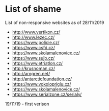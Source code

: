 # List of shame
List of non-responsive websites as of 28/11/2019

* http://www.vertikon.cz/
* http://www.lezec.cz/
* https://www.policie.cz/
* https://www.csfd.cz/
* https://www.skolamalenovice.cz/
* https://www.sujb.cz/
* https://www.etriatlon.cz/
* http://krusnoman.cz/
* http://arngren.net/
* http://antarcticfoundation.cz/
* https://www.vokolopriglu.cz/
* https://www.skolamalenovice.cz/
* https://www.serialzone.cz/serialy/


19/11/19 - first verison

